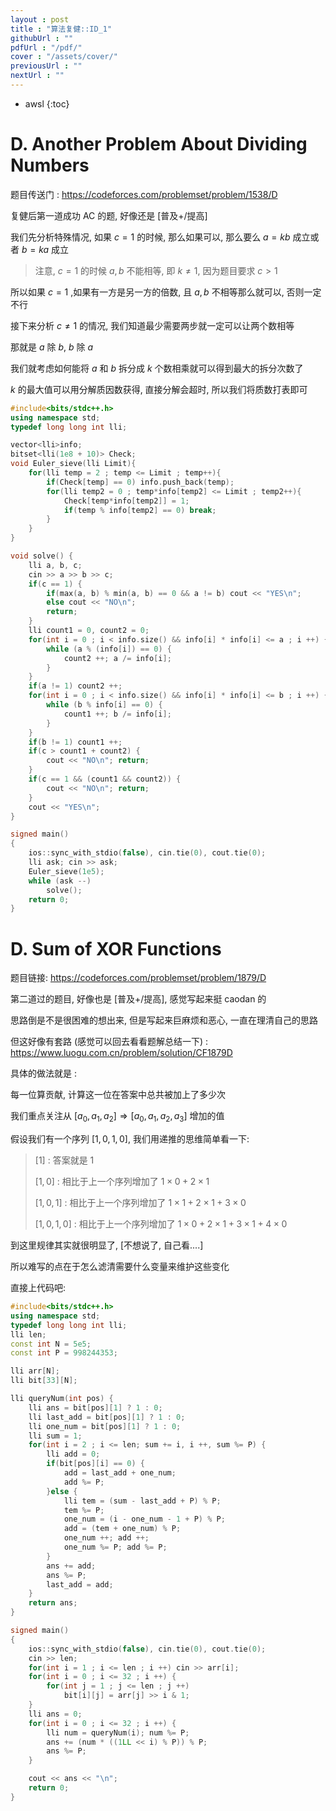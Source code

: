 ```yaml
---
layout : post
title : "算法复健::ID_1"
githubUrl : ""
pdfUrl : "/pdf/"
cover : "/assets/cover/"
previousUrl : ""
nextUrl : ""
---
```

* awsl
{:toc}


#  D. Another Problem About Dividing Numbers

题目传送门 : https://codeforces.com/problemset/problem/1538/D

复健后第一道成功 AC 的题, 好像还是 [普及+/提高]

我们先分析特殊情况, 如果 $c = 1$ 的时候, 那么如果可以, 那么要么 $a = kb$ 成立或者 $b = ka$ 成立

> 注意, $c = 1$ 的时候 $a, b$ 不能相等, 即 $k \ne 1$, 因为题目要求 $c > 1$

所以如果 $c = 1$ ,如果有一方是另一方的倍数, 且 $a,b$ 不相等那么就可以, 否则一定不行

接下来分析 $c \ne 1$ 的情况, 我们知道最少需要两步就一定可以让两个数相等

那就是 $a$ 除 $b$, $b$ 除 $a$

我们就考虑如何能将 $a$ 和 $b$ 拆分成 $k$ 个数相乘就可以得到最大的拆分次数了

$k$ 的最大值可以用分解质因数获得, 直接分解会超时, 所以我们将质数打表即可

```c++
#include<bits/stdc++.h>
using namespace std;
typedef long long int lli;

vector<lli>info;
bitset<lli(1e8 + 10)> Check;
void Euler_sieve(lli Limit){
    for(lli temp = 2 ; temp <= Limit ; temp++){
        if(Check[temp] == 0) info.push_back(temp);
        for(lli temp2 = 0 ; temp*info[temp2] <= Limit ; temp2++){
            Check[temp*info[temp2]] = 1;
            if(temp % info[temp2] == 0) break;
        }
    }
}

void solve() {
    lli a, b, c;
    cin >> a >> b >> c;
    if(c == 1) {
        if(max(a, b) % min(a, b) == 0 && a != b) cout << "YES\n";
        else cout << "NO\n";
        return;
    }
    lli count1 = 0, count2 = 0;
    for(int i = 0 ; i < info.size() && info[i] * info[i] <= a ; i ++) {
        while (a % (info[i]) == 0) {
            count2 ++; a /= info[i];
        }
    }
    if(a != 1) count2 ++;
    for(int i = 0 ; i < info.size() && info[i] * info[i] <= b ; i ++) {
        while (b % info[i] == 0) {
            count1 ++; b /= info[i];
        }
    }
    if(b != 1) count1 ++;
    if(c > count1 + count2) {
        cout << "NO\n"; return;
    }
    if(c == 1 && (count1 && count2)) {
        cout << "NO\n"; return;
    }
    cout << "YES\n";
}

signed main()
{
    ios::sync_with_stdio(false), cin.tie(0), cout.tie(0);
    lli ask; cin >> ask;
    Euler_sieve(1e5);
    while (ask --)
        solve();
    return 0;
}
```

# D. Sum of XOR Functions

题目链接: https://codeforces.com/problemset/problem/1879/D

第二道过的题目, 好像也是 [普及+/提高], 感觉写起来挺 caodan 的

思路倒是不是很困难的想出来, 但是写起来巨麻烦和恶心, 一直在理清自己的思路

但这好像有套路 (感觉可以回去看看题解总结一下) : https://www.luogu.com.cn/problem/solution/CF1879D

具体的做法就是 :

每一位算贡献, 计算这一位在答案中总共被加上了多少次

我们重点关注从 $[a_0, a_1, a_2] \Rightarrow [a_0, a_1, a_2, a_3]$ 增加的值

假设我们有一个序列 $[1, 0, 1, 0]$, 我们用递推的思维简单看一下:

> $[1]$ : 答案就是 $1$
>
> $[1,0]$ : 相比于上一个序列增加了 $1\times0 + 2\times1$
>
> $[1,0,1]$ : 相比于上一个序列增加了 $1\times1 + 2\times1 + 3\times0$
>
> $[1,0,1,0]$ : 相比于上一个序列增加了 $1\times0 + 2\times1 + 3\times1 + 4\times0$

到这里规律其实就很明显了, [不想说了, 自己看....]

所以难写的点在于怎么滤清需要什么变量来维护这些变化

直接上代码吧:

```c++
#include<bits/stdc++.h>
using namespace std;
typedef long long int lli;
lli len;
const int N = 5e5;
const int P = 998244353;

lli arr[N];
lli bit[33][N];

lli queryNum(int pos) {
    lli ans = bit[pos][1] ? 1 : 0;
    lli last_add = bit[pos][1] ? 1 : 0;
    lli one_num = bit[pos][1] ? 1 : 0;
    lli sum = 1;
    for(int i = 2 ; i <= len; sum += i, i ++, sum %= P) {
        lli add = 0;
        if(bit[pos][i] == 0) {
            add = last_add + one_num;
            add %= P;
        }else {
            lli tem = (sum - last_add + P) % P;
            tem %= P;
            one_num = (i - one_num - 1 + P) % P;
            add = (tem + one_num) % P;
            one_num ++; add ++;
            one_num %= P; add %= P;
        }
        ans += add;
        ans %= P;
        last_add = add;
    }
    return ans;
}

signed main()
{
    ios::sync_with_stdio(false), cin.tie(0), cout.tie(0);
    cin >> len;
    for(int i = 1 ; i <= len ; i ++) cin >> arr[i];
    for(int i = 0 ; i <= 32 ; i ++) {
        for(int j = 1 ; j <= len ; j ++)
            bit[i][j] = arr[j] >> i & 1;
    }
    lli ans = 0;
    for(int i = 0 ; i <= 32 ; i ++) {
        lli num = queryNum(i); num %= P;
        ans += (num * ((1LL << i) % P)) % P;
        ans %= P;
    }

    cout << ans << "\n";
    return 0;
}
```

